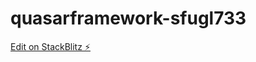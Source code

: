 # quasarframework-sfugl733

[Edit on StackBlitz ⚡️](https://stackblitz.com/edit/quasarframework-baltn9)